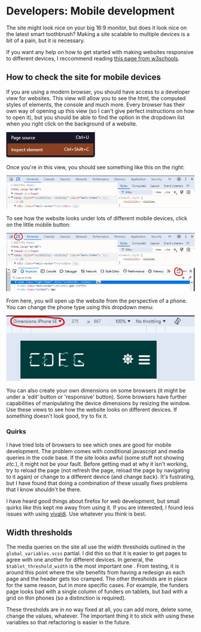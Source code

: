 # Developers: Mobile development

The site might look nice on your big 16:9 monitor, but does it look nice on the
latest smart toothbrush? Making a site scalable to multiple devices is a bit of
a pain, but it is necessary.

If you want any help on how to get started with making websites responsive to
different devices, I reccommend reading 
[this page from w3schools](https://www.w3schools.com/html/html_responsive.asp).

## How to check the site for mobile devices

If you are using a modern browser, you should have access to a developer view
for websites. This view will allow you to see the html, the computed styles of
elements, the console and much more. Every browser has their own way of opening
up this view (so I can't give perfect instructions on how to open it), but you
should be able to find the option in the dropdown list when you right click on
the background of a website.

![inspect button](./images/inspect-button.jpg)

Once you're in this view, you should see something like this on the right:

![developer view](./images/developer-view.jpg)

To see how the website looks under lots of different mobile devices, click on
the little mobile button:

![mobile button](./images/mobile-button.jpg)
![firefox mobile button](./images/mobile-button-firefox.jpg)

From here, you will open up the website from the perspective of a phone. You
can change the phone type using this dropdown menu:

![selection of device](./images/phone-dimensions.jpg)

You can also create your own dimensions on some browsers (it might be under a
'edit' button or 'responsive' button). Some browsers have further capabilities
of manipulating the device dimensions by  resizing the window. Use these views
to see how the website looks on different devices. If something doesn't look
good, try to fix it.


### Quirks

I have tried lots of browsers to see which ones are good for mobile
development. The problem comes with conditional javascript and media queries in
the code base. If the site looks awful (some stuff not showing *etc.*), it
might not be your fault. Before getting mad at why it isn't working, try to
reload the page (not refresh the page, reload the page by navigating to it
again) or change to a different device (and change back). It's fustrating, but
I have found that doing a combination of these usually fixes problems that I
know shouldn't be there.

I have heard good things about firefox for web development, but small quirks
like this kept me away from using it. If you are interested, I found less
issues with using [vivaldi](https://vivaldi.com). Use whatever you think is
best.

## Width thresholds

The media queries on the site all use the width thresholds outlined in the
`global_variables.scss` partial. I did this so that it is easier to get pages
to agree with one another for different devices. In general, the
`$tablet_threshold_width` is the most important one . From testing, it is
around this point where the site benefits from having a redesign as each page
and the header gets too cramped. The other thresholds are in place for the same
reason, but in more specific cases. For example, the funders page looks bad
with a single column of funders on tablets, but bad with a grid on thin phones
(so a distinction is required).

These thresholds are in no way fixed at all, you can add more, delete some,
change the values, whatever. The important thing it to stick with using
these variables so that refactoring is easier in the future.

